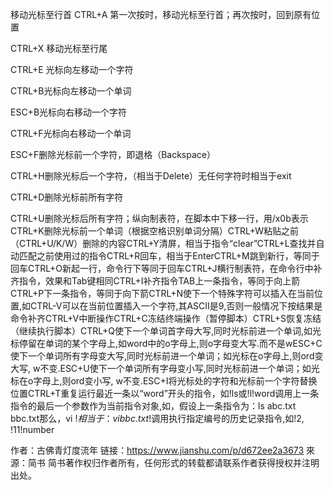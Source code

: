 移动光标至行首
CTRL+A
第一次按时，移动光标至行首；再次按时，回到原有位置

CTRL+X 
移动光标至行尾

CTRL+E
光标向左移动一个字符

CTRL+B光标向左移动一个单词

ESC+B光标向右移动一个字符

CTRL+F光标向右移动一个单词

ESC+F删除光标前一个字符，即退格（Backspace）

CTRL+H删除光标后一个字符，（相当于Delete）无任何字符时相当于exit

CTRL+D删除光标前所有字符

CTRL+U删除光标后所有字符；纵向制表符，在脚本中下移一行，用/x0b表示CTRL+K删除光标前一个单词（根据空格识别单词分隔）CTRL+W粘贴之前（CTRL+U/K/W）删除的内容CTRL+Y清屏，相当于指令“clear”CTRL+L查找并自动匹配之前使用过的指令CTRL+R回车，相当于EnterCTRL+M跳到新行，等同于回车CTRL+O新起一行，命令行下等同于回车CTRL+J横行制表符，在命令行中补齐指令，效果和Tab键相同CTRL+I补齐指令TAB上一条指令，等同于向上箭CTRL+P下一条指令，等同于向下箭CTRL+N使下一个特殊字符可以插入在当前位置,如CTRL-V可以在当前位置插入一个字符,其ASCII是9,否则一般情况下按结果是命令补齐CTRL+V中断操作CTRL+C冻结终端操作（暂停脚本）CTRL+S恢复冻结（继续执行脚本）CTRL+Q使下一个单词首字母大写,同时光标前进一个单词,如光标停留在单词的某个字母上,如word中的o字母上,则o字母变大写.而不是wESC+C使下一个单词所有字母变大写,同时光标前进一个单词；如光标在o字母上,则ord变大写, w不变.ESC+U使下一个单词所有字母变小写,同时光标前进一个单词；如光标在o字母上,则ord变小写, w不变.ESC+I将光标处的字符和光标前一个字符替换位置CTRL+T重复运行最近一条以“word”开头的指令，如!ls或!l!word调用上一条指令的最后一个参数作为当前指令对象,如，假设上一条指令为：ls abc.txt bbc.txt那么，vi !$相当于：vi bbc.txt!$调用执行指定编号的历史记录指令,如!2, !11!number

作者：古佛青灯度流年
链接：https://www.jianshu.com/p/d672ee2a3673
來源：简书
简书著作权归作者所有，任何形式的转载都请联系作者获得授权并注明出处。